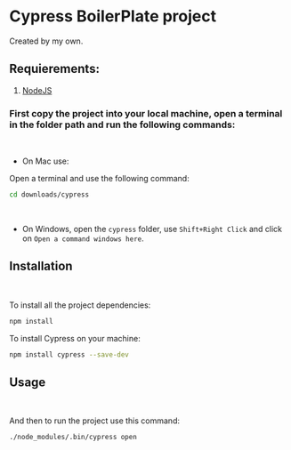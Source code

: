 # Cypress BoilerPlate project

Created by my own.

## Requierements:


1. [NodeJS](https://nodejs.org/es/)


### First copy the project into your local machine, open a terminal in the folder path and run the following commands:
<br />

* On Mac use:

Open a terminal and use the following command:
```bash
cd downloads/cypress
```
<br />

* On Windows, open the `cypress` folder, use `Shift+Right Click` and click on `Open a command windows here`.

## Installation
<br />

To install all the project dependencies:

```bash
npm install
```

To install Cypress on your machine:

```bash
npm install cypress --save-dev
```

## Usage
<br />

And then to run the project use this command:

```bash
./node_modules/.bin/cypress open
```


